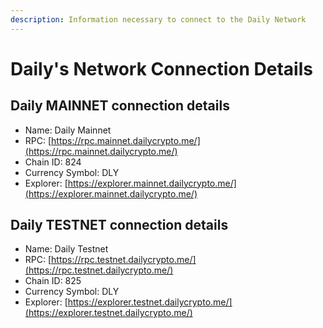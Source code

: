 ```yaml
---
description: Information necessary to connect to the Daily Network
---
```


# Daily's Network Connection Details

## Daily MAINNET connection details

* Name: Daily Mainnet
* RPC: [https://rpc.mainnet.dailycrypto.me/](https://rpc.mainnet.dailycrypto.me/)
* Chain ID: 824
* Currency Symbol: DLY
* Explorer: [https://explorer.mainnet.dailycrypto.me/](https://explorer.mainnet.dailycrypto.me/)

## Daily TESTNET connection details

* Name: Daily Testnet
* RPC: [https://rpc.testnet.dailycrypto.me/](https://rpc.testnet.dailycrypto.me/)
* Chain ID: 825
* Currency Symbol: DLY
* Explorer: [https://explorer.testnet.dailycrypto.me/](https://explorer.testnet.dailycrypto.me/)
